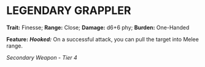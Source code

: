 # LEGENDARY GRAPPLER

**Trait:** Finesse; **Range:** Close; **Damage:** d6+6 phy; **Burden:** One-Handed

**Feature:** ***Hooked:*** On a successful attack, you can pull the target into Melee range.

*Secondary Weapon - Tier 4*